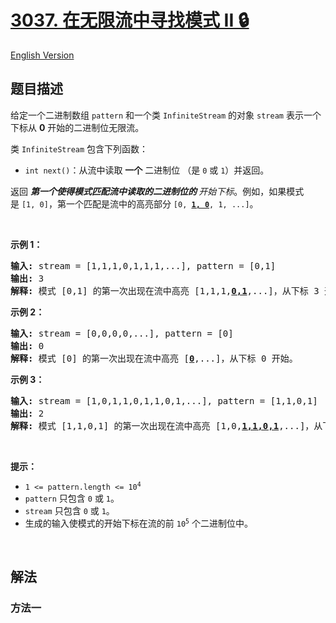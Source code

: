 # [3037. 在无限流中寻找模式 II 🔒](https://leetcode.cn/problems/find-pattern-in-infinite-stream-ii)

[English Version](/solution/3000-3099/3037.Find%20Pattern%20in%20Infinite%20Stream%20II/README_EN.md)

<!-- tags:数组,字符串匹配,滑动窗口,哈希函数,滚动哈希 -->

## 题目描述

<!-- 这里写题目描述 -->

<p>给定一个二进制数组&nbsp;<code>pattern</code>&nbsp;和一个类 <code>InfiniteStream</code>&nbsp;的对象&nbsp;<code>stream</code>&nbsp;表示一个下标从 <strong>0</strong>&nbsp;开始的二进制位无限流。</p>

<p>类&nbsp;<code>InfiniteStream</code>&nbsp;包含下列函数：</p>

<ul>
	<li><code>int next()</code>：从流中读取 <strong>一个</strong>&nbsp;二进制位&nbsp;（是&nbsp;<code>0</code>&nbsp;或&nbsp;<code>1</code>）并返回。</li>
</ul>

<p>返回<em>&nbsp;<strong>第一个使得模式匹配流中读取的二进制位的 </strong>开始下标</em>。例如，如果模式是&nbsp;<code>[1, 0]</code>，第一个匹配是流中的高亮部分&nbsp;<code>[0, <strong><u>1, 0</u></strong>, 1, ...]</code>。</p>

<p>&nbsp;</p>

<p><strong>示例 1：</strong></p>

<pre>
<strong>输入:</strong> stream = [1,1,1,0,1,1,1,...], pattern = [0,1]
<strong>输出:</strong> 3
<strong>解释:</strong> 模式 [0,1] 的第一次出现在流中高亮 [1,1,1,<strong><u>0,1</u></strong>,...]，从下标 3 开始。
</pre>

<p><strong>示例 2：</strong></p>

<pre>
<strong>输入:</strong> stream = [0,0,0,0,...], pattern = [0]
<strong>输出:</strong> 0
<strong>解释:</strong> 模式 [0] 的第一次出现在流中高亮 [<strong><u>0</u></strong>,...]，从下标 0 开始。
</pre>

<p><strong>示例 3：</strong></p>

<pre>
<strong>输入:</strong> stream = [1,0,1,1,0,1,1,0,1,...], pattern = [1,1,0,1]
<strong>输出:</strong> 2
<strong>解释:</strong> 模式 [1,1,0,1] 的第一次出现在流中高亮 [1,0,<strong><u>1,1,0,1</u></strong>,...]，从下标 2 开始。
</pre>

<p>&nbsp;</p>

<p><strong>提示：</strong></p>

<ul>
	<li><code>1 &lt;= pattern.length &lt;= 10<sup>4</sup></code></li>
	<li><code>pattern</code>&nbsp;只包含&nbsp;<code>0</code>&nbsp;或&nbsp;<code>1</code>。</li>
	<li><code>stream</code> 只包含&nbsp;<code>0</code>&nbsp;或&nbsp;<code>1</code>。</li>
	<li>生成的输入使模式的开始下标在流的前&nbsp;<code>10<sup>5</sup></code>&nbsp;个二进制位中。</li>
</ul>

<p>&nbsp;</p>

## 解法

### 方法一

<!-- tabs:start -->

```python

```

```java

```

```cpp

```

```go

```

<!-- tabs:end -->

<!-- end -->
